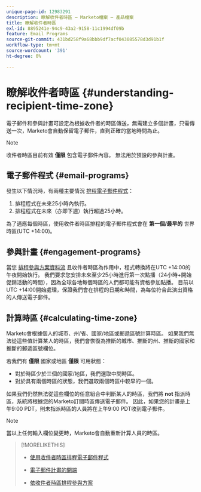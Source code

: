 ```yaml
---
unique-page-id: 12983291
description: 瞭解收件者時區 — Marketo檔案 — 產品檔案
title: 瞭解收件者時區
exl-id: 8895241e-94c9-43a2-9158-11c1994df09b
feature: Email Programs
source-git-commit: 431bd258f9a68bbb9df7acf043085578d3d91b1f
workflow-type: tm+mt
source-wordcount: '391'
ht-degree: 0%

---
```


# 瞭解收件者時區 {#understanding-recipient-time-zone}

電子郵件和參與計畫可設定為根據收件者的時區傳送，無需建立多個計畫，只需傳送一次，Marketo會自動保留電子郵件，直到正確的當地時間為止。

>[!NOTE]
>
>收件者時區目前有效 **僅限** 包含電子郵件內容。 無法用於預設的參與計畫。

## 電子郵件程式 {#email-programs}

發生以下情況時，有兩種主要情況 [排程電子郵件程式](/help/marketo/product-docs/email-marketing/email-programs/email-program-actions/scheduling-with-recipient-time-zone/schedule-email-programs-with-recipient-time-zone.md)：

1. 排程程式在未來25小時內執行。
1. 排程程式在未來（亦即下週）執行超過25小時。

為了適應每個時區，使用收件者時區排程的電子郵件程式會在 **第一個/最早的** 世界時區(UTC +14:00)。

## 參與計畫 {#engagement-programs}

當您 [排程參與方案資料流](/help/marketo/product-docs/email-marketing/drip-nurturing/engagement-program-streams/set-stream-cadence/schedule-engagement-programs-with-recipient-time-zone.md) 且收件者時區為作用中，程式轉換將在UTC +14:00的午夜開始執行。 我們要求您安排未來至少25小時進行第一次點播（24小時+開始促銷活動的時間），因為全球各地每個時區的人們都可能有資格參加點播。 目前以UTC +14:00開始處理，保證我們會在排程的日期和時間，為每位符合此演出資格的人傳送電子郵件。

## 計算時區 {#calculating-time-zone}

Marketo會根據個人的城市、州/省、國家/地區或郵遞區號計算時區。 如果我們無法從這些值計算某人的時區，我們會恢復為推斷的城市、推斷的州、推斷的國家和推斷的郵遞區號欄位。

若我們有 **僅限** 國家或地區 **僅限** 可用狀態：

* 對於時區少於三個的國家/地區，我們選取中間時區。
* 對於具有兩個時區的狀態，我們選取兩個時區中較早的一個。

如果我們仍然無法從這些欄位的任意組合中判斷某人的時區，我們將 **not** 指派時區，系統將根據您的Marketo訂閱時區傳送電子郵件。 因此，如果您的計畫是上午9:00 PDT，則未指派時區的人員將在上午9:00 PDT收到電子郵件。

>[!NOTE]
>
>當以上任何輸入欄位變更時，Marketo會自動重新計算人員的時區。

>[!MORELIKETHIS]
>
>* [使用收件者時區排程電子郵件程式](/help/marketo/product-docs/email-marketing/email-programs/email-program-actions/scheduling-with-recipient-time-zone/schedule-email-programs-with-recipient-time-zone.md)
>* [電子郵件計畫的開端](/help/marketo/product-docs/email-marketing/email-programs/email-program-actions/head-start-for-email-programs.md)
>
>* [依收件者時區排程參與方案](/help/marketo/product-docs/email-marketing/drip-nurturing/engagement-program-streams/set-stream-cadence/schedule-engagement-programs-with-recipient-time-zone.md)
